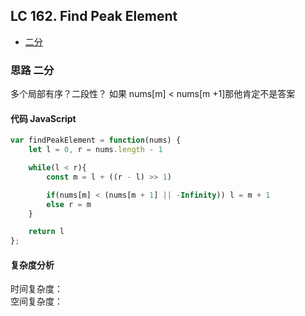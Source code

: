 ## LC 162. Find Peak Element

- [二分](#思路-二分)

### 思路 二分
多个局部有序？二段性？
如果 nums[m] < nums[m +1]那他肯定不是答案
#### 代码 JavaScript

```JavaScript
var findPeakElement = function(nums) {
    let l = 0, r = nums.length - 1

    while(l < r){
        const m = l + ((r - l) >> 1)

        if(nums[m] < (nums[m + 1] || -Infinity)) l = m + 1
        else r = m
    }

    return l
};

```

#### 复杂度分析
时间复杂度： </br>
空间复杂度：